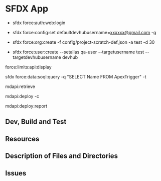 # SFDX  App
* sfdx force:auth:web:login
* sfdx force:config:set defaultdevhubusername=xxxxxx@gmail.com -g

* sfdx force:org:create -f config/project-scratch-def.json -a test -d 30
* sfdx force:user:create --setalias qa-user --targetusername test --targetdevhubusername devhub

force:limits:api:display 

sfdx force:data:soql:query -q "SELECT Name FROM ApexTrigger" -t

mdapi:retrieve

mdapi:deploy -c

mdapi:deploy:report

## Dev, Build and Test


## Resources


## Description of Files and Directories


## Issues


